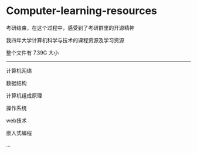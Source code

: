 # Computer-learning-resources

考研结束，在这个过程中，感受到了考研群里的开源精神

我四年大学计算机科学与技术的课程资源及学习资源

整个文件有 7.39G 大小

---

计算机网络

数据结构

计算机组成原理

操作系统

web技术

嵌入式编程

...

